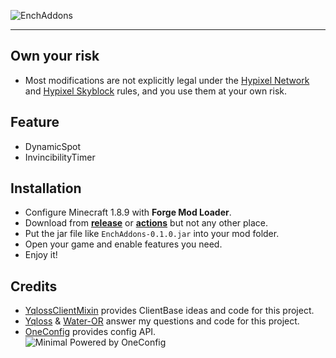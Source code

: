 ![EnchAddons](https://socialify.git.ci/boopwdn/EnchAddons/image?description=1&font=Raleway&forks=1&issues=1&logo=https%3A%2F%2Fraw.githubusercontent.com%2Fboopwdn%2FEnchAddons%2Frefs%2Fheads%2Fmain%2Fsrc%2Fmain%2Fresources%2Fassets%2Fenchaddons%2Fimages%2Flogo.svg&name=1&owner=1&pattern=Plus&pulls=1&stargazers=1&theme=Auto)

---

## Own your risk
- Most modifications are not explicitly legal under the [Hypixel Network](https://support.hypixel.net/hc/en-us/articles/4427624493330-Hypixel-Server-Rules) and [Hypixel Skyblock](https://support.hypixel.net/hc/en-us/articles/4508088842898-Hypixel-SkyBlock-Rules) rules, and you use them at your own risk.

## Feature
- DynamicSpot
- InvincibilityTimer

## Installation
- Configure Minecraft 1.8.9 with **Forge Mod Loader**.
- Download from [**release**](https://github.com/boopwdn/EnchAddons/releases) or [**actions**](https://github.com/boopwdn/EnchAddons/actions) but not any other place.
- Put the jar file like `EnchAddons-0.1.0.jar` into your mod folder.
- Open your game and enable features you need.
- Enjoy it!

## Credits
- [YqlossClientMixin](https://github.com/boopwdn/YqlossClientMixin) provides ClientBase ideas and code for this project.
- [Yqloss](https://github.com/Yqloss) & [Water-OR](https://github.com/Water-OR) answer my questions and code for this project.
- [OneConfig](https://polyfrost.org/projects/oneconfig/) provides config API.  
  ![Minimal Powered by OneConfig](https://polyfrost.org/media/branding/badges/badge_3.svg)